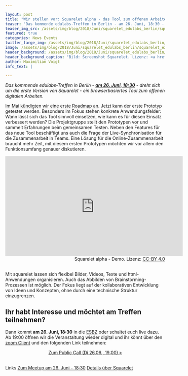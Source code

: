 ```yaml
---

layout: post
title: "Wir stellen vor: Squarelet alpha - das Tool zum offenen Arbeiten"
teaser: "Das kommende edulabs-Treffen in Berlin - am 26. Juni, 18:30 - dreht sich um die erste Version von Squarelet - ein browserbasiertes Tool zum offenen digitalen Arbeiten."
teaser_img_src: /assets/img/blog/2018/Juni/squarelet_edulabs_berlin/squarelet_example.png
featured: true
categories: News Events
twitter_large_img: /assets/img/blog/2018/Juni/squarelet_edulabs_berlin/squarelet_example.png
image: /assets/img/blog/2018/Juni/squarelet_edulabs_berlin/squarelet_example.png
header_background: /assets/img/blog/2018/Juni/squarelet_edulabs_berlin/squarelet_example.png
header_background_caption: "Bild: Screenshot Squarelet. Lizenz: <a href='https://creativecommons.org/licenses/by/4.0/'>CC-BY 4.0</a>"
author: Maximilian Voigt
info_text: |

---
```

*Das kommende edulabs-Treffen in Berlin - **[am 26. Juni, 18:30](https://www.meetup.com/edulabsBE/events/)** - dreht sich um die erste Version von Squarelet - ein browserbasiertes Tool zum offenen digitalen Arbeiten.*

[Im Mai kündigten wir eine erste Roadmap an](https://edulabs.de/blog/squarelet-ein-Open-Source-Brainstorming-Tool-zum-freien-Organisieren-von-Videos-Fotos-Texten-und-html-Inhalten). Jetzt kann der erste Prototyp getestet werden. Besonders im Fokus stehen konkrete Anwendungsfelder: Wann lässt sich das Tool sinnvoll einsetzen, wie kann es für diesen Einsatz verbessert werden? Die Projektgruppe stellt den Prototypen vor und sammelt Erfahrungen beim gemeinsamen Testen. Neben den Features für das neue Tool beschäftigt uns auch die Frage der Live-Synchronisation für die Zusammenarbeit in Teams. Eine Lösung für die Online-Zusammenarbeit braucht mehr Zeit, mit diesem ersten Prototypen möchten wir vor allem den Funktionsumfang genauer diskutieren.

<div class="video"><iframe width="560" height="315" src="https://www.youtube.com/embed/O8-53_o9WGY?ecver=1" frameborder="0" allow="autoplay; encrypted-media" allowfullscreen></iframe></div>
<div class="caption" style="text-align: right">Squarelet alpha - Demo. Lizenz: <a href='https://creativecommons.org/licenses/by/4.0/'>CC-BY 4.0</a><br><br></div>

Mit squarelet lassen sich flexibel Bilder, Videos, Texte und html-Anwendungen organisieren. Auch das Abbilden von Brainstorming-Prozessen ist möglich. Der Fokus liegt auf der kollaborativen Entwicklung von Ideen und Konzepten, ohne durch eine technische Struktur einzugrenzen.

## Ihr habt Interesse und möchtet am Treffen teilnehmen?
Dann kommt **am 26. Juni, 18:30** in die [ESBZ](https://duckduckgo.com/?q=Wallstra%C3%9Fe+32%2C+10179+Berlin&t=canonical&ia=maps&iaxm=maps) oder schaltet euch live dazu. Ab 19:00 öffnen wir die Veranstaltung wieder digital und ihr könnt über den [zoom Client](https://zoom.us/download#client_4meeting) und den folgenden Link teilnehmen:

<center><a class="btn btn-lg btn-default"
  href="https://zoom.us/j/404711202"
  role="button">Zum Public Call (Di 26.06., 19:00) »</a></center><br>

<p class="link-list">
    <span class="link-list-headline">Links</span>
    <a class="external-link" href="https://www.meetup.com/edulabsBE/events/251921495/" target="_blank">Zum Meetup am 26. Juni - 18:30</a>
    <a class="external-link" href="https://edulabs.de/blog/squarelet-ein-Open-Source-Brainstorming-Tool-zum-freien-Organisieren-von-Videos-Fotos-Texten-und-html-Inhalten" target="_blank">Details über Squarelet</a>
</p>